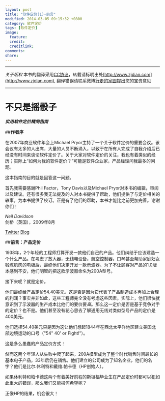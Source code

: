 ```yaml
---
layout: post
title: "软件定价(1)-前言"
modified: 2014-03-05 09:15:32 +0800
category: 软件定价
tags: [软件定价]
image:
  feature: 
  credit: 
  creditlink: 
comments: 
share: 
---
```


-----

*关于版权*
本书的翻译采用[CC协议](creativecommons.org/licenses/by-nc-sa/2.5/cn/‎)，转载请标明出处[http://www.zjdian.com](http://www.zjdian.com), 翻译错误请联系微博[行走的家园](http://weibo.com/walkinghome)提出您的宝贵意见

-----

# **不只是摇骰子**
***实用软件定价精简指南***

##**作者序**

在2007年商业软件年会上Michael Pryor主持了一个关于软件定价的重要会议。该会议有太多的人出席，大量的人员不断涌入，以致于在所有人完成了自我介绍后已经没有时间来谈论软件定价了。关于大家对软件定价的关注，我也有着类似的经历；实际上“如何为我的软件定价？”可能是软件企业家，产品经理问我最多的问题。

这本指南的目的就是回答这一问题。

首先我需要感谢Phil Factor，Tony Davis以及Michael Pryor对本书的编辑，审阅以及建议。还有很多我无法提及的人对本书提供了帮助，他们提供了与定价相关的轶事，为本书提供了校订。正是有了他们的帮助，本书才能比之前更加完善。谢谢你们！

*Neil Davidson*  
剑桥（英国），2009年8月

[Twitter](http://twitter.com/neildavidson)
[Blog](http://blog.businessofsoftware.org)



##**前言：产品定价**

1938年，2个年轻的工程师打算开发一款他们自己的产品。他们纠结于应该建造一个什么产品。在考虑了放大器，无线电设备，航空控制器，口琴甚至帮助家庭妇女锻炼肌肉的电极后，最终他们决定开发一款示波器。为了不让顾客对产品的1.0版本感到不安，他们明智的把这款示波器命名为200A型号。

接下来呢？就是定价。

他们最终给产品定价54.40美元。这是否是因为它代表了产品制造成本再加上合理的利润？事实并非如此，这些工程师完全没有考虑这些因素。实际上，他们很快就意识到了示波器的生产成本比他们的要价要*高*。那么这一定价是否是基于竞争对手的定价？也不是。他们甚至没有花心思去了解通用无线对类似型号产品的定价是400美元。

他们选择54.40美元只是因为这让他们想起1844年在西北太平洋地区建立美国北部边境运动的口号（"54" 40' or Fight!"）。

这是多么愚蠢的产品定价方式！

然而这两个年轻人从失败中爬了起来，200A模型成为了整个时代销售时间最长的基本电子产品，33年后仍在销售。他们建立的公司成为了知名企业。他们的名字？他们是比尔.休利特和戴维.帕卡德（HP创始人）。

如果休利特和帕卡德这两个有着美好前程的斯坦福毕业生在产品定价时都可以犯如此重大的错误，那么我们又能报何希望呢？

正像HP的结果，机会很大！